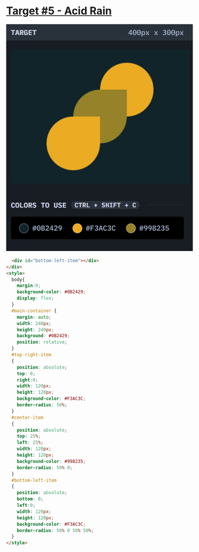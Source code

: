 # [Target #5 - Acid Rain](https://cssbattle.dev/play/5)

![](https://github.com/Naman-Saxena1/CSS-Battle.dev-Practice/blob/main/Targets/Battle1-%235_Acid_Rain.PNG)

```HTML
  <div id="bottom-left-item"></div>
</div>
<style>
  body{
    margin:0;
    background-color: #0B2429;
    display: flex;
  }
  #main-container {
    margin: auto;
    width: 240px;
    height: 240px;
    background: #0B2429;
    position: relative;
  }
  #top-right-item
  {
    position: absolute;
    top: 0;
    right:0;
    width: 120px;
    height: 120px;
    background-color: #F3AC3C;
    border-radius: 50%;
  }
  #center-item
  {
    position: absolute;
    top: 25%;
    left: 25%;
    width: 120px;
    height: 120px;
    background-color: #998235;
    border-radius: 50% 0;
  }
  #bottom-left-item
  {
    position: absolute;
    bottom: 0;
    left:0;
    width: 120px;
    height: 120px;
    background-color: #F3AC3C;
    border-radius: 50% 0 50% 50%;
  }
</style>
```
